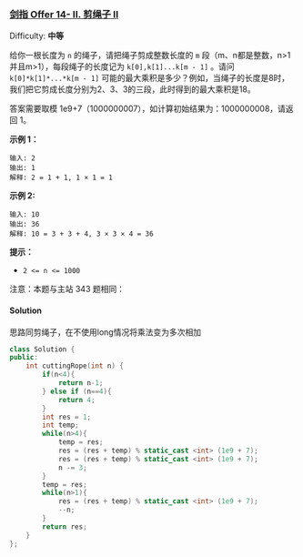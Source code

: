 ### [剑指 Offer 14- II. 剪绳子 II](https://leetcode-cn.com/problems/jian-sheng-zi-ii-lcof/)

Difficulty: **中等**


给你一根长度为 `n` 的绳子，请把绳子剪成整数长度的 `m` 段（m、n都是整数，n>1并且m>1），每段绳子的长度记为 `k[0],k[1]...k[m - 1]` 。请问 `k[0]*k[1]*...*k[m - 1]` 可能的最大乘积是多少？例如，当绳子的长度是8时，我们把它剪成长度分别为2、3、3的三段，此时得到的最大乘积是18。

答案需要取模 1e9+7（1000000007），如计算初始结果为：1000000008，请返回 1。

**示例 1：**

```
输入: 2
输出: 1
解释: 2 = 1 + 1, 1 × 1 = 1
```

**示例 2:**

```
输入: 10
输出: 36
解释: 10 = 3 + 3 + 4, 3 × 3 × 4 = 36
```

**提示：**

*   `2 <= n <= 1000`

注意：本题与主站 343 题相同：


#### Solution
思路同剪绳子，在不使用long情况将乘法变为多次相加


```cpp
class Solution {
public:
    int cuttingRope(int n) {
        if(n<4){
            return n-1;
        } else if (n==4){
            return 4;
        }
        int res = 1;
        int temp;
        while(n>4){
            temp = res;
            res = (res + temp) % static_cast <int> (1e9 + 7);
            res = (res + temp) % static_cast <int> (1e9 + 7);
            n -= 3;
        }
        temp = res;
        while(n>1){
            res = (res + temp) % static_cast <int> (1e9 + 7);
            --n;
        }
        return res;
    }
};
​
```